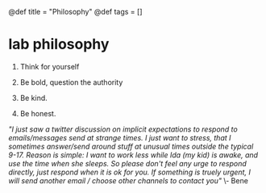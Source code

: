 @def title = "Philosophy"
@def tags = []

# lab philosophy 
1. Think for yourself
   
2. Be bold, question the authority
   
3. Be kind.
   
4. Be honest.

*"I just saw a twitter discussion on implicit expectations to respond to emails/messages send at strange times. I just want to stress, that I sometimes answer/send around stuff at unusual times outside the typical 9-17. Reason is simple: I want to work less while Ida (my kid) is awake, and use the time when she sleeps. So please don't feel any urge to respond directly, just respond when it is ok for you. If something is truely urgent, I will send another email / choose other channels to contact you"* 
\\- Bene
